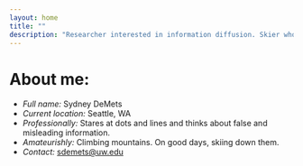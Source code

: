 ```yaml
---
layout: home
title: ""
description: "Researcher interested in information diffusion. Skier who is invested in ending the pink and teal tyranny of outdoor's women clothing."
---
```


# About me:

- *Full name:* Sydney DeMets
- *Current location:* Seattle, WA
- *Professionally:* Stares at dots and lines and thinks about false and misleading information.
- *Amateurishly:* Climbing mountains. On good days, skiing down them.
- *Contact:* sdemets@uw.edu
